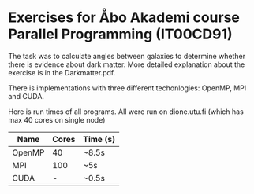# Exercises for Åbo Akademi course Parallel Programming (IT00CD91)

The task was to calculate angles between galaxies to determine whether there is evidence about dark matter. More detailed explanation about the exercise is in the Darkmatter.pdf.

There is implementations with three different techonlogies: OpenMP, MPI and CUDA.

Here is run times of all programs. All were run on dione.utu.fi (which has max 40 cores on single node)

| Name      | Cores | Time (s)  |
| --------- | ----- | --------- |
| OpenMP    | 40    | ~8.5s     |
| MPI       | 100   | ~5s       |
| CUDA      | -     | ~0.5s     |
